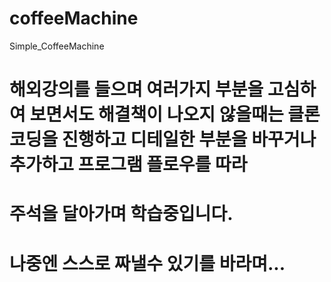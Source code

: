 # coffeeMachine
Simple_CoffeeMachine

# 해외강의를 들으며 여러가지 부분을 고심하여 보면서도 해결책이 나오지 않을때는 클론코딩을 진행하고 디테일한 부분을 바꾸거나 추가하고 프로그램 플로우를 따라
# 주석을 달아가며 학습중입니다. 
# 나중엔 스스로 짜낼수 있기를 바라며...
